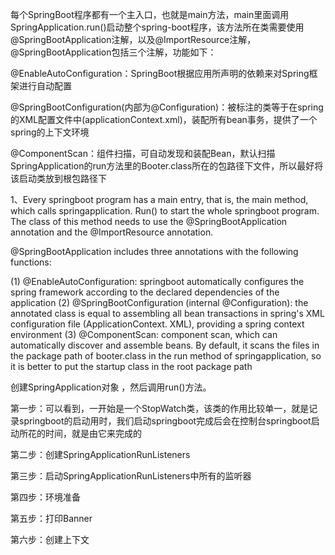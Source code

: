 每个SpringBoot程序都有一个主入口，也就是main方法，main里面调用SpringApplication.run()启动整个spring-boot程序，该方法所在类需要使用@SpringBootApplication注解，以及@ImportResource注解，@SpringBootApplication包括三个注解，功能如下：

@EnableAutoConfiguration：SpringBoot根据应用所声明的依赖来对Spring框架进行自动配置

@SpringBootConfiguration(内部为@Configuration)：被标注的类等于在spring的XML配置文件中(applicationContext.xml)，装配所有bean事务，提供了一个spring的上下文环境

@ComponentScan：组件扫描，可自动发现和装配Bean，默认扫描SpringApplication的run方法里的Booter.class所在的包路径下文件，所以最好将该启动类放到根包路径下



1、Every springboot program has a main entry, that is, the main method, which calls springapplication. Run() to start the whole springboot program. The class of this method needs to use the @SpringBootApplication annotation and the @ImportResource annotation.

@SpringBootApplication includes three annotations with the following functions: 

(1) @EnableAutoConfiguration: springboot automatically configures the spring framework according to the declared dependencies of the application
(2) @SpringBootConfiguration (internal @Configuration): the annotated class is equal to assembling all bean transactions in spring's XML configuration file (ApplicationContext. XML), providing a spring context environment
(3) @ComponentScan: component scan, which can automatically discover and assemble beans. By default, it scans the files in the package path of booter.class in the run method of springapplication, so it is better to put the startup class in the root package path

创建SpringApplication对象 ，然后调用run()方法。

第一步：可以看到，一开始是一个StopWatch类，该类的作用比较单一，就是记录springboot的启动用时，我们启动springboot完成后会在控制台springboot启动所花的时间，就是由它来完成的

第二步：创建SpringApplicationRunListeners

第三步：启动SpringApplicationRunListeners中所有的监听器

第四步：环境准备

第五步：打印Banner

第六步：创建上下文

